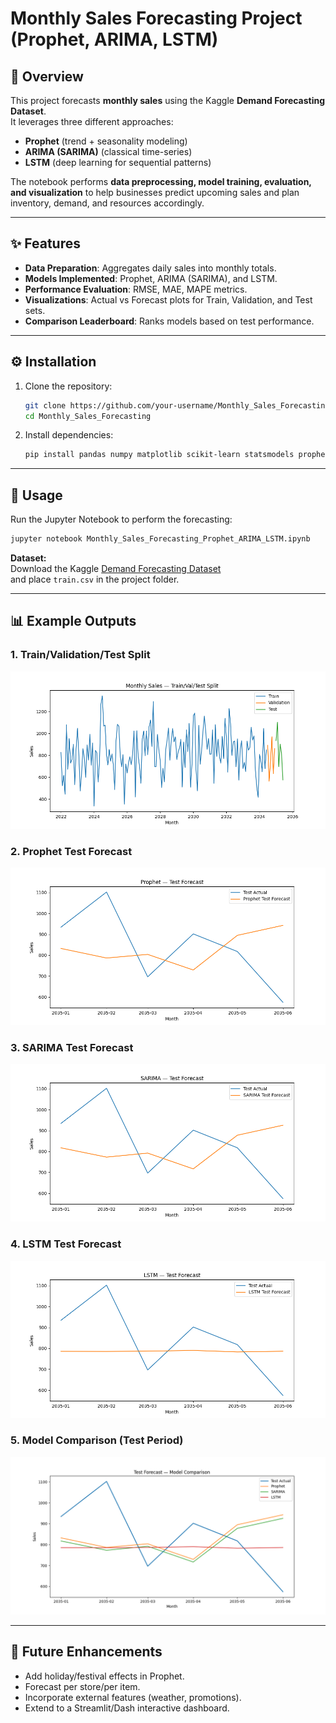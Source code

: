 # Monthly Sales Forecasting Project (Prophet, ARIMA, LSTM)

## 📌 Overview
This project forecasts **monthly sales** using the Kaggle **Demand Forecasting Dataset**.  
It leverages three different approaches:  
- **Prophet** (trend + seasonality modeling)  
- **ARIMA (SARIMA)** (classical time-series)  
- **LSTM** (deep learning for sequential patterns)  

The notebook performs **data preprocessing, model training, evaluation, and visualization** to help businesses predict upcoming sales and plan inventory, demand, and resources accordingly.

---

## ✨ Features
- **Data Preparation**: Aggregates daily sales into monthly totals.  
- **Models Implemented**: Prophet, ARIMA (SARIMA), and LSTM.  
- **Performance Evaluation**: RMSE, MAE, MAPE metrics.  
- **Visualizations**: Actual vs Forecast plots for Train, Validation, and Test sets.  
- **Comparison Leaderboard**: Ranks models based on test performance.  

---

## ⚙️ Installation
1. Clone the repository:
   ```bash
   git clone https://github.com/your-username/Monthly_Sales_Forecasting.git
   cd Monthly_Sales_Forecasting
   ```
2. Install dependencies:
   ```bash
   pip install pandas numpy matplotlib scikit-learn statsmodels prophet tensorflow
   ```

---

## 🚀 Usage
Run the Jupyter Notebook to perform the forecasting:
```bash
jupyter notebook Monthly_Sales_Forecasting_Prophet_ARIMA_LSTM.ipynb
```

**Dataset:**  
Download the Kaggle [Demand Forecasting Dataset](https://www.kaggle.com/competitions/demand-forecasting-kernels-only/data)  
and place `train.csv` in the project folder.  

---

## 📊 Example Outputs

### 1. Train/Validation/Test Split
![Train-Val-Test Split](images/train_val_test_split.png)

### 2. Prophet Test Forecast
![Prophet Forecast](images/prophet_test_forecast.png)

### 3. SARIMA Test Forecast
![SARIMA Forecast](images/sarima_test_forecast.png)

### 4. LSTM Test Forecast
![LSTM Forecast](images/lstm_test_forecast.png)

### 5. Model Comparison (Test Period)
![Model Comparison](images/model_comparison.png)

---

## 📌 Future Enhancements
- Add holiday/festival effects in Prophet.  
- Forecast per store/per item.  
- Incorporate external features (weather, promotions).  
- Extend to a Streamlit/Dash interactive dashboard.  
